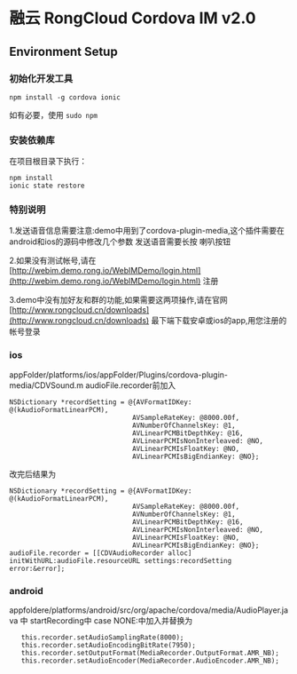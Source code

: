 # 融云 RongCloud Cordova IM v2.0

## Environment Setup

### 初始化开发工具

```
npm install -g cordova ionic

```
如有必要，使用 `sudo npm`

### 安装依赖库

在项目根目录下执行：

```
npm install
ionic state restore
```

### 特别说明
1.发送语音信息需要注意:demo中用到了cordova-plugin-media,这个插件需要在android和ios的源码中修改几个参数
发送语音需要长按 喇叭按钮

2.如果没有测试帐号,请在 [http://webim.demo.rong.io/WebIMDemo/login.html](http://webim.demo.rong.io/WebIMDemo/login.html) 注册

3.demo中没有加好友和群的功能,如果需要这两项操作,请在官网 [http://www.rongcloud.cn/downloads](http://www.rongcloud.cn/downloads) 最下端下载安卓或ios的app,用您注册的帐号登录


### ios  
appFolder/platforms/ios/appFolder/Plugins/cordova-plugin-media/CDVSound.m   audioFile.recorder前加入

```
NSDictionary *recordSetting = @{AVFormatIDKey: @(kAudioFormatLinearPCM),
                               AVSampleRateKey: @8000.00f,
                               AVNumberOfChannelsKey: @1,
                               AVLinearPCMBitDepthKey: @16,
                               AVLinearPCMIsNonInterleaved: @NO,
                               AVLinearPCMIsFloatKey: @NO,
                               AVLinearPCMIsBigEndianKey: @NO};
```

改完后结果为

```
NSDictionary *recordSetting = @{AVFormatIDKey: @(kAudioFormatLinearPCM),
                               AVSampleRateKey: @8000.00f,
                               AVNumberOfChannelsKey: @1,
                               AVLinearPCMBitDepthKey: @16,
                               AVLinearPCMIsNonInterleaved: @NO,
                               AVLinearPCMIsFloatKey: @NO,
                               AVLinearPCMIsBigEndianKey: @NO};
audioFile.recorder = [[CDVAudioRecorder alloc] initWithURL:audioFile.resourceURL settings:recordSetting error:&error];

```

###  android
   appfoldere/platforms/android/src/org/apache/cordova/media/AudioPlayer.java 中  startRecording中  case NONE:中加入并替换为

```
   this.recorder.setAudioSamplingRate(8000);
   this.recorder.setAudioEncodingBitRate(7950);
   this.recorder.setOutputFormat(MediaRecorder.OutputFormat.AMR_NB);
   this.recorder.setAudioEncoder(MediaRecorder.AudioEncoder.AMR_NB);
```
